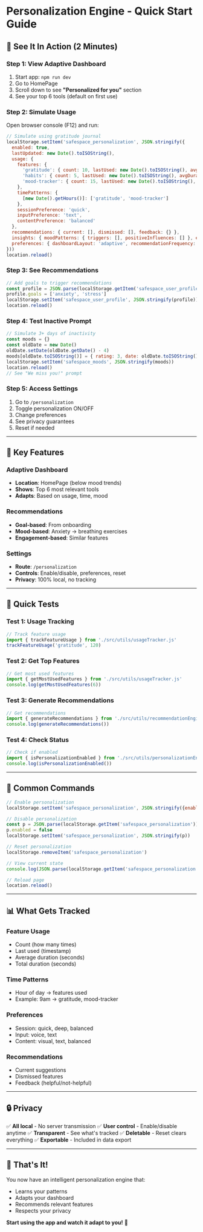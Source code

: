 # Personalization Engine - Quick Start Guide

## 🚀 See It In Action (2 Minutes)

### Step 1: View Adaptive Dashboard
1. Start app: `npm run dev`
2. Go to HomePage
3. Scroll down to see **"Personalized for you"** section
4. See your top 6 tools (default on first use)

### Step 2: Simulate Usage
Open browser console (F12) and run:
```javascript
// Simulate using gratitude journal
localStorage.setItem('safespace_personalization', JSON.stringify({
  enabled: true,
  lastUpdated: new Date().toISOString(),
  usage: {
    features: {
      'gratitude': { count: 10, lastUsed: new Date().toISOString(), avgDuration: 120, totalDuration: 1200 },
      'habits': { count: 5, lastUsed: new Date().toISOString(), avgDuration: 60, totalDuration: 300 },
      'mood-tracker': { count: 15, lastUsed: new Date().toISOString(), avgDuration: 30, totalDuration: 450 }
    },
    timePatterns: {
      [new Date().getHours()]: ['gratitude', 'mood-tracker']
    },
    sessionPreference: 'quick',
    inputPreference: 'text',
    contentPreference: 'balanced'
  },
  recommendations: { current: [], dismissed: [], feedback: {} },
  insights: { moodPatterns: { triggers: [], positiveInfluences: [] }, effectiveStrategies: [], seasonalPatterns: [] },
  preferences: { dashboardLayout: 'adaptive', recommendationFrequency: 'medium', helpLevel: 'full' }
}))
location.reload()
```

### Step 3: See Recommendations
```javascript
// Add goals to trigger recommendations
const profile = JSON.parse(localStorage.getItem('safespace_user_profile') || '{}')
profile.goals = ['anxiety', 'stress']
localStorage.setItem('safespace_user_profile', JSON.stringify(profile))
location.reload()
```

### Step 4: Test Inactive Prompt
```javascript
// Simulate 3+ days of inactivity
const moods = {}
const oldDate = new Date()
oldDate.setDate(oldDate.getDate() - 4)
moods[oldDate.toISOString()] = { rating: 3, date: oldDate.toISOString() }
localStorage.setItem('safespace_moods', JSON.stringify(moods))
location.reload()
// See "We miss you!" prompt
```

### Step 5: Access Settings
1. Go to `/personalization`
2. Toggle personalization ON/OFF
3. Change preferences
4. See privacy guarantees
5. Reset if needed

---

## 🎯 Key Features

### Adaptive Dashboard
- **Location**: HomePage (below mood trends)
- **Shows**: Top 6 most relevant tools
- **Adapts**: Based on usage, time, mood

### Recommendations
- **Goal-based**: From onboarding
- **Mood-based**: Anxiety → breathing exercises
- **Engagement-based**: Similar features

### Settings
- **Route**: `/personalization`
- **Controls**: Enable/disable, preferences, reset
- **Privacy**: 100% local, no tracking

---

## 🧪 Quick Tests

### Test 1: Usage Tracking
```javascript
// Track feature usage
import { trackFeatureUsage } from './src/utils/usageTracker.js'
trackFeatureUsage('gratitude', 120)
```

### Test 2: Get Top Features
```javascript
// Get most used features
import { getMostUsedFeatures } from './src/utils/usageTracker.js'
console.log(getMostUsedFeatures(6))
```

### Test 3: Generate Recommendations
```javascript
// Get recommendations
import { generateRecommendations } from './src/utils/recommendationEngine.js'
console.log(generateRecommendations())
```

### Test 4: Check Status
```javascript
// Check if enabled
import { isPersonalizationEnabled } from './src/utils/personalizationEngine.js'
console.log(isPersonalizationEnabled())
```

---

## 🔧 Common Commands

```javascript
// Enable personalization
localStorage.setItem('safespace_personalization', JSON.stringify({enabled: true}))

// Disable personalization
const p = JSON.parse(localStorage.getItem('safespace_personalization'))
p.enabled = false
localStorage.setItem('safespace_personalization', JSON.stringify(p))

// Reset personalization
localStorage.removeItem('safespace_personalization')

// View current state
console.log(JSON.parse(localStorage.getItem('safespace_personalization')))

// Reload page
location.reload()
```

---

## 📊 What Gets Tracked

### Feature Usage
- Count (how many times)
- Last used (timestamp)
- Average duration (seconds)
- Total duration (seconds)

### Time Patterns
- Hour of day → features used
- Example: 9am → gratitude, mood-tracker

### Preferences
- Session: quick, deep, balanced
- Input: voice, text
- Content: visual, text, balanced

### Recommendations
- Current suggestions
- Dismissed features
- Feedback (helpful/not-helpful)

---

## 🔒 Privacy

✅ **All local** - No server transmission
✅ **User control** - Enable/disable anytime
✅ **Transparent** - See what's tracked
✅ **Deletable** - Reset clears everything
✅ **Exportable** - Included in data export

---

## 🎉 That's It!

You now have an intelligent personalization engine that:
- Learns your patterns
- Adapts your dashboard
- Recommends relevant features
- Respects your privacy

**Start using the app and watch it adapt to you!** 🚀
